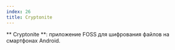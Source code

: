 ```yaml
---
index: 26
title: Cryptonite
---
```


** Cryptonite **: приложение FOSS для шифрования файлов на смартфонах Android.